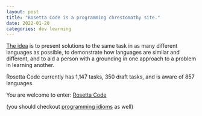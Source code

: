 ```yaml
---
layout: post
title: "Rosetta Code is a programming chrestomathy site."
date: 2022-01-20
categories: dev learning
---
```


[The idea][1] is to present solutions to the same 
task in as many different languages as possible, 
to demonstrate how languages are similar 
and different, 
and to aid a person with 
a grounding in one approach to a problem 
in learning another. 

Rosetta Code currently has 
1,147 tasks, 
350 draft tasks, and is aware of 
857 languages.

You are welcome to enter: [Rosetta Code][1]

(you should checkout [programming idioms][2] as well)

[1]:http://rosettacode.org/wiki/Rosetta_Code
[2]:https://programming-idioms.org

